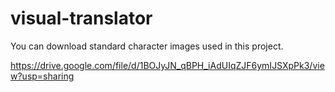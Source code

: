 # visual-translator

You can download standard character images used in this project.

<https://drive.google.com/file/d/1BOJyJN_qBPH_iAdUIqZJF6ymIJSXpPk3/view?usp=sharing>
